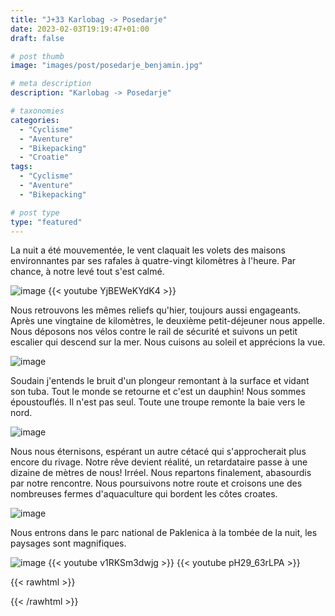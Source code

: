 ```yaml
---
title: "J+33 Karlobag -> Posedarje"
date: 2023-02-03T19:19:47+01:00
draft: false

# post thumb
image: "images/post/posedarje_benjamin.jpg"

# meta description
description: "Karlobag -> Posedarje"

# taxonomies
categories:
  - "Cyclisme" 
  - "Aventure" 
  - "Bikepacking"
  - "Croatie" 
tags:
  - "Cyclisme" 
  - "Aventure" 
  - "Bikepacking" 

# post type
type: "featured"
---
```


La nuit a été mouvementée, le vent claquait les volets des maisons environnantes par ses rafales à quatre-vingt kilomètres à l'heure. Par chance, à notre levé tout s'est calmé. 

![image](../../images/post/posedarje_vache.jpg)
{{< youtube YjBEWeKYdK4 >}}

Nous retrouvons les mêmes reliefs qu'hier, toujours aussi engageants. Après une vingtaine de kilomètres, le deuxième petit-déjeuner nous appelle. Nous déposons nos vélos contre le rail de sécurité et suivons un petit escalier qui descend sur la mer. Nous cuisons au soleil et apprécions la vue. 

![image](../../images/post/posedarje_plage.jpg)

Soudain j'entends le bruit d'un plongeur remontant à la surface et vidant son tuba. Tout le monde se retourne et c'est un dauphin! Nous sommes époustouflés. Il n'est pas seul. Toute une troupe remonte la baie vers le nord. 

![image](../../images/post/posedarje_dauphin.jpg)

Nous nous éternisons, espérant un autre cétacé qui s'approcherait plus encore du rivage. Notre rêve devient réalité, un retardataire passe à une dizaine de mètres de nous! Irréel. Nous repartons finalement, abasourdis par notre rencontre. Nous poursuivons notre route et croisons une des nombreuses fermes d'aquaculture qui bordent les côtes croates. 

![image](../../images/post/posedarje_poisson.jpg)

Nous entrons dans le parc national de Paklenica à la tombée de la nuit, les paysages sont magnifiques. 

![image](../../images/post/posedarje_montagne.jpg)
{{< youtube v1RKSm3dwjg >}} 
{{< youtube pH29_63rLPA >}} 

{{< rawhtml >}}
<div class="strava-embed-placeholder" data-embed-type="activity" data-embed-id="8500368633"></div><script src="https://strava-embeds.com/embed.js"></script>
{{< /rawhtml >}}
